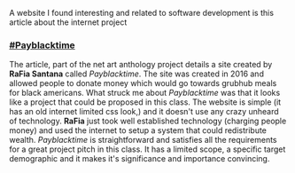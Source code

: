 A website I found interesting and related to software development is this article about the internet project

### [#Payblacktime](https://anthology.rhizome.org/payblacktime)

The article, part of the net art anthology project details a site created by **RaFia Santana** called *Payblacktime*. The site was created in 2016 and allowed people to donate money which would go towards grubhub meals for black americans. What struck me about *Payblacktime* was that it looks like a project that could be proposed in this class. The website is simple (it has an old internet limited css look,) and it doesn't use any crazy unheard of technology. **RaFia** just took well established technology (charging people money) and used the internet to setup a system that could redistribute wealth. *Payblacktime* is straightforward and satisfies all the requirements for a great project pitch in this class. It has a limited scope, a specific target demographic and it makes it's significance and importance convincing.